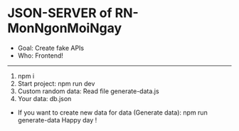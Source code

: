 # JSON-SERVER of RN-MonNgonMoiNgay

- Goal: Create fake APIs
- Who: Frontend!

---

1. npm i
2. Start project:
   npm run dev
3. Custom random data:
   Read file generate-data.js
4. Your data:
   db.json

- If you want to create new data for data (Generate data):
  npm run generate-data
  Happy day !
